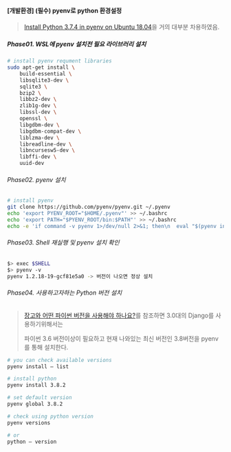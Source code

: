 #### [개발환경] (필수) pyenv로 python 환경설정

> [Install Python 3.7.4 in pyenv on Ubuntu 18.04](https://mahdiech.com/install-python-374-in-pyenv-on-ubuntu-1804/)을 거의 대부분 차용하였음.



##### Phase01. WSL에 pyenv 설치전 필요 라이브러리 설치

```bash
# install pyenv requment libraries
sudo apt-get install \
    build-essential \
    libsqlite3-dev \
    sqlite3 \
    bzip2 \
    libbz2-dev \
    zlib1g-dev \
    libssl-dev \
    openssl \
    libgdbm-dev \
    libgdbm-compat-dev \
    liblzma-dev \
    libreadline-dev \
    libncursesw5-dev \
    libffi-dev \
    uuid-dev
```



###### Phase02. pyenv 설치

```bash
# install pyenv
git clone https://github.com/pyenv/pyenv.git ~/.pyenv
echo 'export PYENV_ROOT="$HOME/.pyenv"' >> ~/.bashrc
echo 'export PATH="$PYENV_ROOT/bin:$PATH"' >> ~/.bashrc
echo -e 'if command -v pyenv 1>/dev/null 2>&1; then\n  eval "$(pyenv init -)"\nfi' >> ~/.bashrc
```



###### Phase03. Shell 재실행 및 pyenv 설치 확인

```bash
$> exec $SHELL
$> pyenv -v
pyenv 1.2.18-19-gcf81e5a0 -> 버전이 나오면 정상 설치
```



###### Phase04. 사용하고자하는 Python  버전 설치

> [장고와 어떤 파이썬 버전을 사용해야 하나요?](https://docs.djangoproject.com/ko/3.0/faq/install/#what-python-version-can-i-use-with-django)를 참조하면 3.0대의 Django를 사용하기위해서는
>
> 파이썬 3.6 버전이상이 필요하고 현재 나와있는 최신 버전인 3.8버전을 pyenv를 통해 설치한다.

```bash
# you can check available versions
pyenv install — list

# install python
pyenv install 3.8.2

# set default version
pyenv global 3.8.2

# check using python version
pyenv versions

# or
python — version
```

